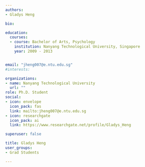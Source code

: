 ```yaml
---
authors:
- Gladys Heng

bio: 

education:
  courses:
  - course: Bachelor of Arts, Psychology
    institution: Nanyang Technological University, Singapore
    year: 2009 - 2013


email: "jheng007@e.ntu.edu.sg"
#interests:

organizations:
- name: Nanyang Technological University
  url: ""
role: Ph.D. Student
social:
- icon: envelope
  icon_pack: fas
  link: mailto:jheng007@e.ntu.edu.sg
- icon: researchgate
  icon_pack: ai
  link: https://www.researchgate.net/profile/Gladys_Heng

superuser: false

title: Gladys Heng
user_groups:
- Grad Students

---
```


